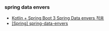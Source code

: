 

### spring data envers
- [Kotlin + Spring Boot 3 Spring Data envers 적용](https://junuuu.tistory.com/775)
- [[Spring] spring-data-envers](https://velog.io/@hosunghan0821/Spring-spring-data-envers)
